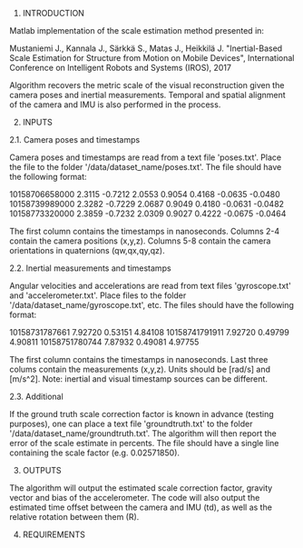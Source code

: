 1. INTRODUCTION

Matlab implementation of the scale estimation method presented in:

Mustaniemi J., Kannala J., Särkkä S., Matas J., Heikkilä J.
"Inertial-Based Scale Estimation for Structure from Motion
on Mobile Devices", International Conference on Intelligent 
Robots and Systems (IROS), 2017

Algorithm recovers the metric scale of the visual reconstruction
given the camera poses and inertial measurements. Temporal and 
spatial alignment of the camera and IMU is also performed in the
process.

2. INPUTS

  2.1. Camera poses and timestamps

  Camera poses and timestamps are read from a text file 'poses.txt'.
  Place the file to the folder '/data/dataset_name/poses.txt'. The
  file should have the following format:

  10158706658000 2.3115 -0.7212 2.0553 0.9054 0.4168 -0.0635 -0.0480
  10158739989000 2.3282 -0.7229 2.0687 0.9049 0.4180 -0.0631 -0.0482
  10158773320000 2.3859 -0.7232 2.0309 0.9027 0.4222 -0.0675 -0.0464

  The first column contains the timestamps in nanoseconds. Columns 2-4
  contain the camera positions (x,y,z). Columns 5-8 contain the
  camera orientations in quaternions (qw,qx,qy,qz).

  2.2. Inertial measurements and timestamps

  Angular velocities and accelerations are read from text files
  'gyroscope.txt' and 'accelerometer.txt'. Place files to the folder 
  '/data/dataset_name/gyroscope.txt', etc. The files should have the 
  following format:

  10158731787661 7.92720 0.53151 4.84108
  10158741791911 7.92720 0.49799 4.90811
  10158751780744 7.87932 0.49081 4.97755

  The first column contains the timestamps in nanoseconds. Last three
  colums contain the measurements (x,y,z). Units should be [rad/s] and
  [m/s^2]. Note: inertial and visual timestamp sources can be different.

  2.3. Additional

  If the ground truth scale correction factor is known in advance 
  (testing purposes), one can place a text file 'groundtruth.txt' to the 
  folder '/data/dataset_name/groundtruth.txt'. The algorithm will then 
  report the error of the scale estimate in percents. The file should
  have a single line containing the scale factor (e.g. 0.02571850).

3. OUTPUTS

  The algorithm will output the estimated scale correction factor,
  gravity vector and bias of the accelerometer. The code will also 
  output the estimated time offset between the camera and IMU (td), 
  as well as the relative rotation between them (R).

4. REQUIREMENTS
